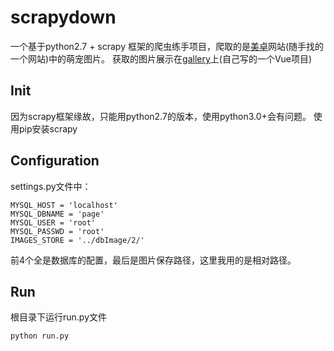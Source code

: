 # scrapydown

一个基于python2.7 + scrapy 框架的爬虫练手项目，爬取的是[美卓](http://www.win4000.com/meinvtag14366_1.html)网站(随手找的一个网站)中的萌宠图片。
获取的图片展示在[gallery](https://fe2o3.club/gallery/)上(自己写的一个Vue项目)

## Init
  因为scrapy框架缘故，只能用python2.7的版本，使用python3.0+会有问题。
  使用pip安装scrapy
  
## Configuration
settings.py文件中：

    MYSQL_HOST = 'localhost'
    MYSQL_DBNAME = 'page'
    MYSQL_USER = 'root'
    MYSQL_PASSWD = 'root'
    IMAGES_STORE = '../dbImage/2/'
前4个全是数据库的配置，最后是图片保存路径，这里我用的是相对路径。

## Run
根目录下运行run.py文件

    python run.py
